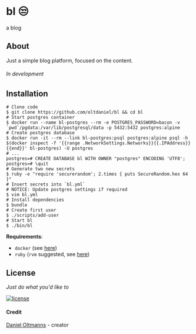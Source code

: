 # bl :unamused:

a blog

## About

Just a simple blog platform, focused on the content.

###### In development

## Installation

```shell
# Clone code
$ git clone https://github.com/oltdaniel/bl && cd bl
# Start postgres container
$ docker run --name bl-postgres --rm -e POSTGRES_PASSWORD=bacon -v `pwd`/pgdata:/var/lib/postgresql/data -p 5432:5432 postgres:alpine
# Create postgres database
$ docker run -it --rm --link bl-postgres:psql postgres:alpine psql -h $(docker inspect -f '{{range .NetworkSettings.Networks}}{{.IPAddress}}{{end}}' bl-postgres) -U postgres
# ...
postgres=# CREATE DATABASE bl WITH OWNER "postgres" ENCODING 'UTF8';
postgres=# \quit
# Generate two new secrets
$ ruby -e "require 'securerandom'; 2.times { puts SecureRandom.hex 64 }"
# Insert secrets into `bl.yml`
# NOTICE: Update postgres settings if required
$ vim bl.yml
# Install dependencies
$ bundle
# Create first user
$ ./scripts/add-user
# Start bl
$ ./bin/bl
```

**Requirements**:
- `docker` (see [here](https://docs.docker.com/install/))
- `ruby` (`rvm` suggested, see [here](https://rvm.io/))

## License

_Just do what you'd like to_

[![license](https://img.shields.io/badge/license-MIT-blue.svg)](https://github.com/oltdaniel/bl/blob/master/LICENSE)

#### Credit

[Daniel Oltmanns](https://github.com/oltdaniel) - creator
